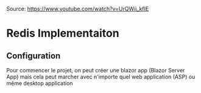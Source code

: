 Source: https://www.youtube.com/watch?v=UrQWii_kfIE

# Redis Implementaiton

## Configuration

Pour commencer le projet, on peut créer une blazor app (Blazor Server App) mais cela peut marcher avec n'importe quel web application (ASP) ou même desktop application
